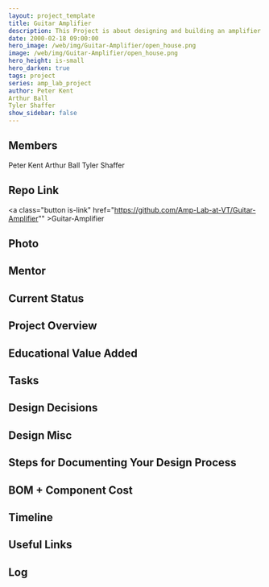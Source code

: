 ```yaml
---
layout: project_template
title: Guitar Amplifier
description: This Project is about designing and building an amplifier for an electric guitar or bass guitar from scratch. 
date: 2000-02-18 09:00:00
hero_image: /web/img/Guitar-Amplifier/open_house.png
image: /web/img/Guitar-Amplifier/open_house.png
hero_height: is-small
hero_darken: true
tags: project
series: amp_lab_project
author: Peter Kent
Arthur Ball
Tyler Shaffer
show_sidebar: false
---
```




## Members
Peter Kent
Arthur Ball
Tyler Shaffer

## Repo Link
<a class="button is-link" href="https://github.com/Amp-Lab-at-VT/Guitar-Amplifier"" >Guitar-Amplifier</a>

## Photo

## Mentor

## Current Status

## Project Overview


## Educational Value Added


## Tasks

## Design Decisions

## Design Misc

## Steps for Documenting Your Design Process

## BOM + Component Cost

## Timeline

## Useful Links

## Log
            